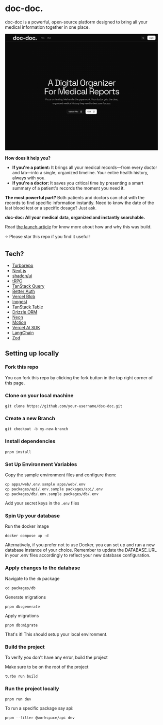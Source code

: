 # doc-doc.

doc-doc is a powerful, open-source platform designed to bring all your medical information together in one place.

![doc-doc.](/apps/web/public/og.png)

**How does it help you?**

- **If you're a patient:** It brings all your medical records—from every doctor and lab—into a single, organized timeline. Your entire health history, always with you.
- **If you're a doctor:** It saves you critical time by presenting a smart summary of a patient's records the moment you need it.

**The most powerful part?** Both patients and doctors can chat with the records to find specific information instantly. Need to know the date of the last blood test or a specific dosage? Just ask.

**doc-doc: All your medical data, organized and instantly searchable.**

Read [the launch article](https://www.adeshgg.in/blog/doc-doc) for know more about how and why this was build.

⭐ Please star this repo if you find it useful!

## Tech?

- [Turborepo](https://turborepo.com/)
- [Next.js](https://nextjs.org/)
- [shadcn/ui](https://ui.shadcn.com/)
- [tRPC](https://trpc.io/)
- [TanStack Query](https://tanstack.com/query/latest)
- [Better Auth](https://better-auth.vercel.app/)
- [Vercel Blob](https://vercel.com/docs/storage/vercel-blob)
- [Inngest](https://www.inngest.com/)
- [TanStack Table](https://tanstack.com/table/latest)
- [Drizzle ORM](https://orm.drizzle.team/)
- [Neon](https://neon.tech/)
- [Motion](https://motion.dev/)
- [Vercel AI SDK](https://sdk.vercel.ai/docs)
- [LangChain](https://www.langchain.com/)
- [Zod](https://zod.dev/)

## Setting up locally

### Fork this repo

You can fork this repo by clicking the fork button in the top right corner of this page.

### Clone on your local machine

```shell
git clone https://github.com/your-username/doc-doc.git
```

### Create a new Branch

```shell
git checkout -b my-new-branch
```

### Install dependencies

```shell
pnpm install
```

### Set Up Environment Variables

Copy the sample environment files and configure them:

```shell
cp apps/web/.env.sample apps/web/.env
cp packages/api/.env.sample packages/api/.env
cp packages/db/.env.sample packages/db/.env
```

Add your secret keys in the `.env` files

### Spin Up your database

Run the docker image

```shell
docker compose up -d
```

Alternatively, if you prefer not to use Docker, you can set up and run a new database instance of your choice. Remember to update the DATABASE_URL in your .env files accordingly to reflect your new database configuration.

### Apply changes to the database

Navigate to the `db` package

```shell
cd packages/db
```

Generate migrations

```shell
pnpm db:generate
```

Apply migrations

```shell
pnpm db:migrate
```

That's it! This should setup your local environment.

### Build the project

To verify you don't have any error, build the project

Make sure to be on the root of the project

```shell
turbo run build
```

### Run the project locally

```shell
pnpm run dev
```

To run a specific package say api:

```shell
pnpm --filter @workspace/api dev
```
